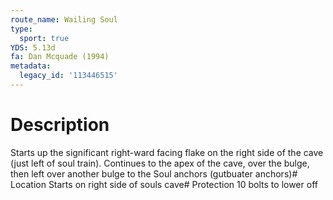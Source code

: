 ```yaml
---
route_name: Wailing Soul
type:
  sport: true
YDS: 5.13d
fa: Dan Mcquade (1994)
metadata:
  legacy_id: '113446515'
---
```

# Description
Starts up the significant right-ward facing flake on the right side of the cave (just left of soul train). Continues to the apex of the cave, over the bulge, then left over another bulge to the Soul anchors (gutbuater anchors)# Location
Starts on right side of souls cave# Protection
10 bolts to lower off